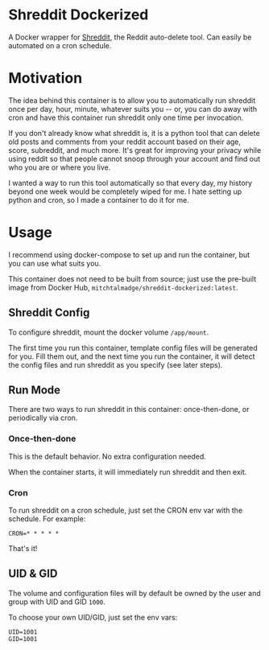 # Shreddit Dockerized
A Docker wrapper for [Shreddit](https://github.com/x89/Shreddit), the Reddit auto-delete tool.
Can easily be automated on a cron schedule.

# Motivation
The idea behind this container is to allow you to automatically run shreddit once per day, hour, minute, whatever suits you -- or, you can do away with cron and have this container run shreddit only one time per invocation. 

If you don't already know what shreddit is, it is a python tool that can delete old posts and comments from your reddit account based on their age, score, subreddit, and much more. It's great for improving your privacy while using reddit so that people cannot snoop through your account and find out who you are or where you live.

I wanted a way to run this tool automatically so that every day, my history beyond one week would be completely wiped for me. I hate setting up python and cron, so I made a container to do it for me.

# Usage
I recommend using docker-compose to set up and run the container, but you can use what suits you.

This container does not need to be built from source; just use the pre-built image from Docker Hub, `mitchtalmadge/shreddit-dockerized:latest`.

## Shreddit Config
To configure shreddit, mount the docker volume `/app/mount`. 

The first time you run this container, template config files will be generated for you. Fill them out, and the next time you run the container, it will detect the config files and run shreddit as you specify (see later steps).

## Run Mode
There are two ways to run shreddit in this container: once-then-done, or periodically via cron.

### Once-then-done
This is the default behavior. No extra configuration needed.

When the container starts, it will immediately run shreddit and then exit. 

### Cron
To run shreddit on a cron schedule, just set the CRON env var with the schedule. For example:

```
CRON=* * * * *
```

That's it!

## UID & GID
The volume and configuration files will by default be owned by the user and group with UID and GID `1000`.

To choose your own UID/GID, just set the env vars:

```
UID=1001
GID=1001
```